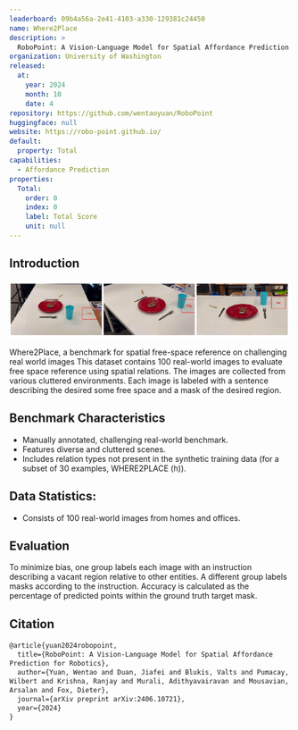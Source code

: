 ```yaml
---
leaderboard: 09b4a56a-2e41-4103-a330-129381c24450
name: Where2Place
description: >
  RoboPoint: A Vision-Language Model for Spatial Affordance Prediction for Robotics
organization: University of Washington
released:
  at:
    year: 2024
    month: 10
    date: 4
repository: https://github.com/wentaoyuan/RoboPoint
huggingface: null
website: https://robo-point.github.io/
default:
  property: Total
capabilities:
  - Affordance Prediction
properties:
  Total:
    order: 0
    index: 0
    label: Total Score
    unit: null
---
```


## Introduction

![alt text](assets/1-1.png)

Where2Place, a benchmark for spatial free-space reference on challenging real world images This dataset contains 100 real-world images to evaluate free space reference using spatial relations. The images are collected from various cluttered environments. Each image is labeled with a sentence describing the desired some free space and a mask of the desired region.

## Benchmark Characteristics

- Manually annotated, challenging real-world benchmark.
- Features diverse and cluttered scenes.
- Includes relation types not present in the synthetic training data (for a subset of 30 examples, WHERE2PLACE (h)).

## Data Statistics:

- Consists of 100 real-world images from homes and offices.


## Evaluation

To minimize bias, one group labels each image with an instruction describing a vacant region relative to other entities. A different group labels masks according to the instruction. Accuracy is calculated as the percentage of predicted points within the ground truth target mask.

## Citation

```
@article{yuan2024robopoint,
  title={RoboPoint: A Vision-Language Model for Spatial Affordance Prediction for Robotics},
  author={Yuan, Wentao and Duan, Jiafei and Blukis, Valts and Pumacay, Wilbert and Krishna, Ranjay and Murali, Adithyavairavan and Mousavian, Arsalan and Fox, Dieter},
  journal={arXiv preprint arXiv:2406.10721},
  year={2024}
}

```
